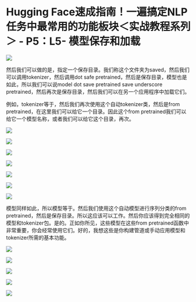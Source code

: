# Hugging Face速成指南！一遍搞定NLP任务中最常用的功能板块＜实战教程系列＞ - P5：L5- 模型保存和加载 

![](img/817174280d909f0224e01af2e91bb7b6_0.png)

然后我们可以做的是，指定一个保存目录。我们称这个文件夹为saved，然后我们可以调用tokenizer，然后调用dot safe pretrained，然后是保存目录，模型也是如此，所以我们可以说model dot save pretrained save underscore pretrained，然后再次是保存目录，然后我们可以在另一个应用程序中加载它们。

例如，tokenizer等于，然后我们再次使用这个自动tokenizer类，然后是from pretrained，在这里我们可以给它一个目录。因此这个from pretrained我们可以给它一个模型名称，或者我们可以给它这个目录，再次。

![](img/817174280d909f0224e01af2e91bb7b6_2.png)

![](img/817174280d909f0224e01af2e91bb7b6_3.png)

![](img/817174280d909f0224e01af2e91bb7b6_4.png)

![](img/817174280d909f0224e01af2e91bb7b6_5.png)

![](img/817174280d909f0224e01af2e91bb7b6_6.png)

![](img/817174280d909f0224e01af2e91bb7b6_7.png)

![](img/817174280d909f0224e01af2e91bb7b6_8.png)

模型同样如此，所以模型等于。然后我们使用这个自动模型进行序列分类的from pretrained，然后是保存目录。所以这应该可以工作。然后你应该得到完全相同的模型和tokenizer包。是的。正如你所见，这些模型在这些from pretrained函数中非常重要，你会经常使用它们。好的，我想这些是你构建管道或手动应用模型和tokenizer所需的基本功能。

![](img/817174280d909f0224e01af2e91bb7b6_10.png)

![](img/817174280d909f0224e01af2e91bb7b6_11.png)

![](img/817174280d909f0224e01af2e91bb7b6_12.png)

![](img/817174280d909f0224e01af2e91bb7b6_13.png)

![](img/817174280d909f0224e01af2e91bb7b6_14.png)
